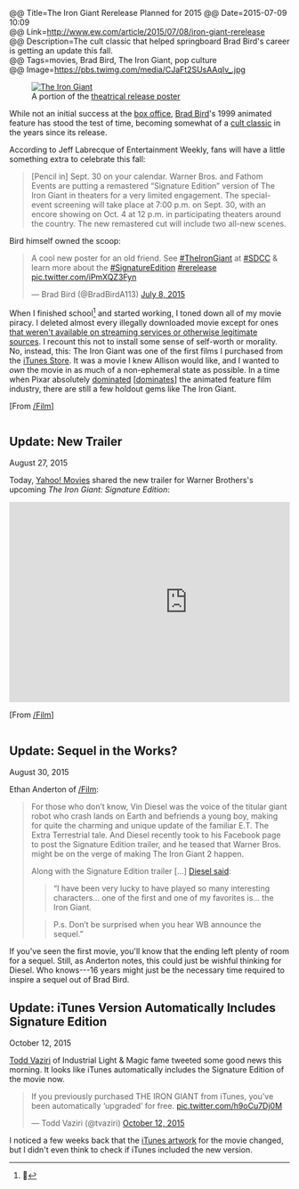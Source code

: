 @@ Title=The Iron Giant Rerelease Planned for 2015
@@ Date=2015-07-09 10:09  
@@ Link=http://www.ew.com/article/2015/07/08/iron-giant-rerelease  
@@ Description=The cult classic that helped springboard Brad Bird's career is getting an update this fall.  
@@ Tags=movies, Brad Bird, The Iron Giant, pop culture  
@@ Image=https://pbs.twimg.com/media/CJaFt2SUsAAqIv_.jpg  

<figure>
	<a class="nohover" href="http://i2.wp.com/bitcast-a-sm.bitgravity.com/slashfilm/wp/wp-content/images/The-Iron-Giant.jpg">
		<img src="http://i2.wp.com/bitcast-a-sm.bitgravity.com/slashfilm/wp/wp-content/images/The-Iron-Giant.jpg" alt="The Iron Giant">
	</a>
	<figcaption>A portion of the <a href="https://en.m.wikipedia.org/wiki/The_Iron_Giant#/media/File:The_Iron_Giant_poster.JPG">theatrical release poster</a></figcaption>
</figure>

While not an initial success at the [box office][bo], [Brad Bird][bb]'s 1999 animated feature has stood the test of time, becoming somewhat of a [cult classic][cc] in the years since its release.

According to Jeff Labrecque of Entertainment Weekly, fans will have a little something extra to celebrate this fall:
>[Pencil in] Sept. 30 on your calendar. Warner Bros. and Fathom Events are putting a remastered “Signature Edition” version of The Iron Giant in theaters for a very limited engagement. The special-event screening will take place at 7:00 p.m. on Sept. 30, with an encore showing on Oct. 4 at 12 p.m. in participating theaters around the country. The new remastered cut will include two all-new scenes.

Bird himself owned the scoop:
<blockquote lang="en"><p lang="en" dir="ltr">A cool new poster for an old friend.&#10;See <a href="https://twitter.com/hashtag/TheIronGiant?src=hash">#TheIronGiant</a> at <a href="https://twitter.com/hashtag/SDCC?src=hash">#SDCC</a> &amp; learn more about the <a href="https://twitter.com/hashtag/SignatureEdition?src=hash">#SignatureEdition</a> <a href="https://twitter.com/hashtag/rerelease?src=hash">#rerelease</a> <a href="http://t.co/iPmXQZ3Fyn">pic.twitter.com/iPmXQZ3Fyn</a></p>&mdash; Brad Bird (@BradBirdA113) <a href="https://twitter.com/BradBirdA113/status/618829026610671620">July 8, 2015</a></blockquote>

When I finished school[^yes] and started working, I toned down all of my movie piracy. I deleted almost every illegally downloaded movie except for ones [that weren't available on streaming services or otherwise legitimate sources][sw]. I recount this not to install some sense of self-worth or morality. No, instead, this: The Iron Giant was one of the first films I purchased from the [iTunes Store][ig]. It was a movie I knew Allison would like, and I wanted to *own* the movie in as much of a non-ephemeral state as possible. In a time when Pixar absolutely [dominated][ts2] [[dominates][is]] the animated feature film industry, there are still a few holdout gems like The Iron Giant. 

[From [/Film][sf]]

<div class="update" style="overflow:scroll">

## Update: New Trailer
<p class="updateTime"><time datetime="2015-08-27">August 27, 2015</time></p>

Today, [Yahoo! Movies][ym] shared the new trailer for Warner Brothers's upcoming *The Iron Giant: Signature Edition*:

<iframe width='640' height='360' scrolling='no' frameborder='0' src='https://movies.yahoo.com/video/iron-giant-trailer-204500104.html?format=embed' allowfullscreen='true' mozallowfullscreen='true' webkitallowfullscreen='true' allowtransparency='true'></iframe>

[From [/Film][sf2]]

</div>

<div class="update">

## Update: Sequel in the Works?
<p class="updateTime"><time datetime="2015-08-30">August 30, 2015</time></p>

Ethan Anderton of [/Film][vd]:
>For those who don’t know, Vin Diesel was the voice of the titular giant robot who crash lands on Earth and befriends a young boy, making for quite the charming and unique update of the familiar E.T. The Extra Terrestrial tale. And Diesel recently took to his Facebook page to post the Signature Edition trailer, and he teased that Warner Bros. might be on the verge of making The Iron Giant 2 happen.
>
>Along with the Signature Edition trailer [...] [Diesel said][ds]:
>>“I have been very lucky to have played so many interesting characters… one of the first and one of my favorites is… the Iron Giant.
>	
>>P.s. Don’t be surprised when you hear WB announce the sequel.”

If you've seen the first movie, you'll know that the ending left plenty of room for a sequel. Still, as Anderton notes, this could just be wishful thinking for Diesel. Who knows---16 years might just be the necessary time required to inspire a sequel out of Brad Bird.

</div>

<div class="update">

## Update: iTunes Version Automatically Includes Signature Edition
<p class="updateTime"><time datetime="2015-10-12">October 12, 2015</time></p>

[Todd Vaziri][tv] of Industrial Light & Magic fame tweeted some good news this morning. It looks like iTunes automatically includes the Signature Edition of the movie now.

<blockquote lang="en"><p lang="en" dir="ltr">If you previously purchased THE IRON GIANT from iTunes, you’ve been automatically ‘upgraded’ for free. <a href="https://twitter.com/tvaziri/status/653593764611538945/photo/1">pic.twitter.com/h9oCu7Dj0M</a></p>&mdash; Todd Vaziri (@tvaziri) <a href="https://twitter.com/tvaziri/status/653593764611538945">October 12, 2015</a></blockquote>

I noticed a few weeks back that the [iTunes artwork][ita] for the movie changed, but I didn't even think to check if iTunes included the new version.

</div>

[^yes]: 🎉

[bb]: https://en.wikipedia.org/wiki/Brad_Bird
[bo]: https://en.wikipedia.org/wiki/The_Iron_Giant#Box_office
[cc]: https://en.wikipedia.org/wiki/The_Iron_Giant#Accolades
[ds]: https://www.facebook.com/VinDiesel/videos/10153682936018313/
[ig]: https://itunes.apple.com/us/movie/the-iron-giant/id284447916?at=1l3vx9s
[ita]: http://www.theoveranalyzed.net/2015/10/11/finding-itunes-artwork
[jv]: https://twitter.com/tvaziri/status/653593764611538945
[is]: https://en.wikipedia.org/wiki/Inside_Out_(2015_film)
[sf]: http://www.slashfilm.com/iron-giant-rerelease
[sf2]: http://www.slashfilm.com/iron-giant-trailer/
[sw]: /2015/5/14/this-is-the-best-version-of-star-wars-and-watching-it-is-a-crime
[ts2]: https://en.wikipedia.org/wiki/Toy_Story_2
[tv]: http://en.memory-alpha.wikia.com/wiki/Todd_Vaziri
[vd]: http://www.slashfilm.com/vin-diesel-teases-the-iron-giant-2/
[ym]: https://www.yahoo.com/movies/watch-the-trailer-for-remastered-iron-giant-127660292562.html
